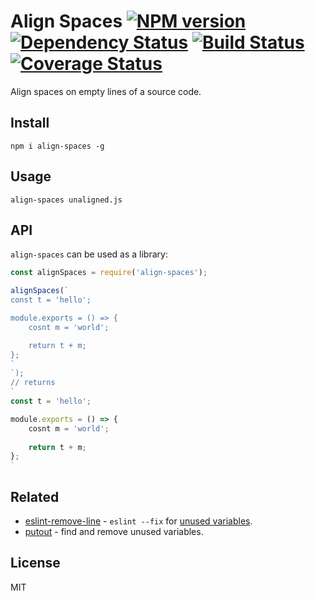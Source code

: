 # Align Spaces [![NPM version][NPMIMGURL]][NPMURL] [![Dependency Status][DependencyStatusIMGURL]][DependencyStatusURL] [![Build Status][BuildStatusIMGURL]][BuildStatusURL] [![Coverage Status][CoverageIMGURL]][CoverageURL]

[NPMIMGURL]:                https://img.shields.io/npm/v/align-spaces.svg?style=flat&longCache=true
[BuildStatusIMGURL]:        https://img.shields.io/travis/coderaiser/align-spaces/master.svg?style=flat&longCache=true
[DependencyStatusIMGURL]:   https://img.shields.io/david/coderaiser/align-spaces.svg?style=flat&longCache=true
[NPMURL]:                   https://npmjs.org/package/align-spaces "npm"
[BuildStatusURL]:           https://travis-ci.org/coderaiser/align-spaces  "Build Status"
[DependencyStatusURL]:      https://david-dm.org/coderaiser/align-spaces "Dependency Status"

[CoverageURL]:              https://coveralls.io/github/coderaiser/align-spaces?branch=master
[CoverageIMGURL]:           https://coveralls.io/repos/coderaiser/align-spaces/badge.svg?branch=master&service=github

Align spaces on empty lines of a source code.

## Install

```
npm i align-spaces -g
```

## Usage

```
align-spaces unaligned.js
```

## API

`align-spaces` can be used as a library:

```js
const alignSpaces = require('align-spaces');

alignSpaces(`
const t = 'hello';

module.exports = () => {
    cosnt m = 'world';

    return t + m;
};
`
`);
// returns
`
const t = 'hello';

module.exports = () => {
    cosnt m = 'world';
    
    return t + m;
};
`
```

## Related

- [eslint-remove-line](https://github.com/coderaiser/eslint-remove-line) - `eslint --fix` for [unused variables](https://eslint.org/docs/rules/no-unused-vars).
- [putout](https://github.com/coderaiser/putout) - find and remove unused variables.

## License

MIT

